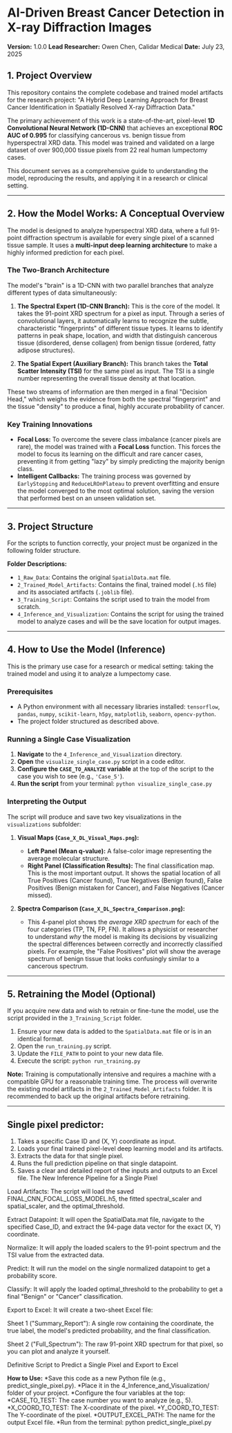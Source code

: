 # AI-Driven Breast Cancer Detection in X-ray Diffraction Images

**Version:** 1.0.0
**Lead Researcher:** Owen Chen, Calidar Medical
**Date:** July 23, 2025

## 1. Project Overview

This repository contains the complete codebase and trained model artifacts for the research project: "A Hybrid Deep Learning Approach for Breast Cancer Identification in Spatially Resolved X-ray Diffraction Data."

The primary achievement of this work is a state-of-the-art, pixel-level **1D Convolutional Neural Network (1D-CNN)** that achieves an exceptional **ROC AUC of 0.995** for classifying cancerous vs. benign tissue from hyperspectral XRD data. This model was trained and validated on a large dataset of over 900,000 tissue pixels from 22 real human lumpectomy cases.

This document serves as a comprehensive guide to understanding the model, reproducing the results, and applying it in a research or clinical setting.

---

## 2. How the Model Works: A Conceptual Overview

The model is designed to analyze hyperspectral XRD data, where a full 91-point diffraction spectrum is available for every single pixel of a scanned tissue sample. It uses a **multi-input deep learning architecture** to make a highly informed prediction for each pixel.

### The Two-Branch Architecture

The model's "brain" is a 1D-CNN with two parallel branches that analyze different types of data simultaneously:

1.  **The Spectral Expert (1D-CNN Branch):** This is the core of the model. It takes the 91-point XRD spectrum for a pixel as input. Through a series of convolutional layers, it automatically learns to recognize the subtle, characteristic "fingerprints" of different tissue types. It learns to identify patterns in peak shape, location, and width that distinguish cancerous tissue (disordered, dense collagen) from benign tissue (ordered, fatty adipose structures).

2.  **The Spatial Expert (Auxiliary Branch):** This branch takes the **Total Scatter Intensity (TSI)** for the same pixel as input. The TSI is a single number representing the overall tissue density at that location.

These two streams of information are then merged in a final "Decision Head," which weighs the evidence from both the spectral "fingerprint" and the tissue "density" to produce a final, highly accurate probability of cancer.

### Key Training Innovations

*   **Focal Loss:** To overcome the severe class imbalance (cancer pixels are rare), the model was trained with a **Focal Loss** function. This forces the model to focus its learning on the difficult and rare cancer cases, preventing it from getting "lazy" by simply predicting the majority benign class.
*   **Intelligent Callbacks:** The training process was governed by `EarlyStopping` and `ReduceLROnPlateau` to prevent overfitting and ensure the model converged to the most optimal solution, saving the version that performed best on an unseen validation set.

---

## 3. Project Structure

For the scripts to function correctly, your project must be organized in the following folder structure.


**Folder Descriptions:**
*   `1_Raw_Data`: Contains the original `SpatialData.mat` file.
*   `2_Trained_Model_Artifacts`: Contains the final, trained model (`.h5` file) and its associated artifacts (`.joblib` file).
*   `3_Training_Script`: Contains the script used to train the model from scratch.
*   `4_Inference_and_Visualization`: Contains the script for using the trained model to analyze cases and will be the save location for output images.

---

## 4. How to Use the Model (Inference)

This is the primary use case for a research or medical setting: taking the trained model and using it to analyze a lumpectomy case.

### Prerequisites

*   A Python environment with all necessary libraries installed: `tensorflow`, `pandas`, `numpy`, `scikit-learn`, `h5py`, `matplotlib`, `seaborn`, `opencv-python`.
*   The project folder structured as described above.

### Running a Single Case Visualization

1.  **Navigate** to the `4_Inference_and_Visualization` directory.
2.  **Open** the `visualize_single_case.py` script in a code editor.
3.  **Configure the `CASE_TO_ANALYZE` variable** at the top of the script to the case you wish to see (e.g., `'Case_5'`).
4.  **Run the script** from your terminal: `python visualize_single_case.py`

### Interpreting the Output

The script will produce and save two key visualizations in the `visualizations` subfolder:

1.  **Visual Maps (`Case_X_DL_Visual_Maps.png`):**
    *   **Left Panel (Mean q-value):** A false-color image representing the average molecular structure.
    *   **Right Panel (Classification Results):** The final classification map. This is the most important output. It shows the spatial location of all True Positives (Cancer found), True Negatives (Benign found), False Positives (Benign mistaken for Cancer), and False Negatives (Cancer missed).

2.  **Spectra Comparison (`Case_X_DL_Spectra_Comparison.png`):**
    *   This 4-panel plot shows the *average XRD spectrum* for each of the four categories (TP, TN, FP, FN). It allows a physicist or researcher to understand *why* the model is making its decisions by visualizing the spectral differences between correctly and incorrectly classified pixels. For example, the "False Positives" plot will show the average spectrum of benign tissue that looks confusingly similar to a cancerous spectrum.

---

## 5. Retraining the Model (Optional)

If you acquire new data and wish to retrain or fine-tune the model, use the script provided in the `3_Training_Script` folder.

1.  Ensure your new data is added to the `SpatialData.mat` file or is in an identical format.
2.  Open the `run_training.py` script.
3.  Update the `FILE_PATH` to point to your new data file.
4.  Execute the script: `python run_training.py`

**Note:** Training is computationally intensive and requires a machine with a compatible GPU for a reasonable training time. The process will overwrite the existing model artifacts in the `2_Trained_Model_Artifacts` folder. It is recommended to back up the original artifacts before retraining.

---

## Single pixel predictor:
1. Takes a specific Case ID and (X, Y) coordinate as input.
2. Loads your final trained pixel-level deep learning model and its artifacts.
3. Extracts the data for that single pixel.
4. Runs the full prediction pipeline on that single datapoint.
5. Saves a clear and detailed report of the inputs and outputs to an Excel file.
The New Inference Pipeline for a Single Pixel

Load Artifacts: The script will load the saved FINAL_CNN_FOCAL_LOSS_MODEL.h5, the fitted spectral_scaler and spatial_scaler, and the optimal_threshold.

Extract Datapoint: It will open the SpatialData.mat file, navigate to the specified Case_ID, and extract the 94-page data vector for the exact (X, Y) coordinate.

Normalize: It will apply the loaded scalers to the 91-point spectrum and the TSI value from the extracted data.

Predict: It will run the model on the single normalized datapoint to get a probability score.

Classify: It will apply the loaded optimal_threshold to the probability to get a final "Benign" or "Cancer" classification.

Export to Excel: It will create a two-sheet Excel file:

Sheet 1 ("Summary_Report"): A single row containing the coordinate, the true label, the model's predicted probability, and the final classification.

Sheet 2 ("Full_Spectrum"): The raw 91-point XRD spectrum for that pixel, so you can plot and analyze it yourself.

Definitive Script to Predict a Single Pixel and Export to Excel

**How to Use:**
*Save this code as a new Python file (e.g., predict_single_pixel.py).
*Place it in the 4_Inference_and_Visualization/ folder of your project.
*Configure the four variables at the top:
*CASE_TO_TEST: The case number you want to analyze (e.g., 5).
*X_COORD_TO_TEST: The X-coordinate of the pixel.
*Y_COORD_TO_TEST: The Y-coordinate of the pixel.
*OUTPUT_EXCEL_PATH: The name for the output Excel file.
*Run from the terminal: python predict_single_pixel.py
